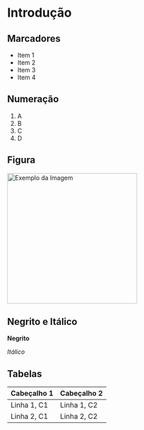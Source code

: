 # Introdução 

## Marcadores 
- Item 1
- Item 2
- Item 3
- Item 4

## Numeração
1. A
2. B
3. C
4. D

## Figura 
<img src="https://img.freepik.com/fotos-gratis/close-up-de-um-gatinho-adoravel-no-sofa_23-2150782439.jpg?size=626&ext=jpg&ga=GA1.1.1819120589.1727222400&semt=ais_hybrid" alt= "Exemplo da Imagem" width="300"> 

## Negrito e Itálico

**Negrito**

*Itálico*

## Tabelas 

| Cabeçalho 1 | Cabeçalho 2| 
|-------------|------------|
| Linha 1, C1 | Linha 1, C2| 
| Linha 2, C1 | Linha 2, C2|

